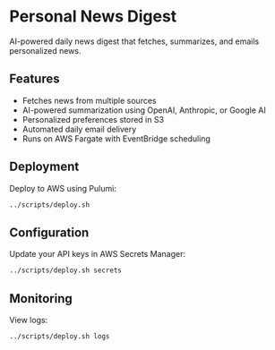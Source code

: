 # Personal News Digest

AI-powered daily news digest that fetches, summarizes, and emails personalized news.

## Features

- Fetches news from multiple sources
- AI-powered summarization using OpenAI, Anthropic, or Google AI
- Personalized preferences stored in S3
- Automated daily email delivery
- Runs on AWS Fargate with EventBridge scheduling

## Deployment

Deploy to AWS using Pulumi:

```bash
../scripts/deploy.sh
```

## Configuration

Update your API keys in AWS Secrets Manager:

```bash
../scripts/deploy.sh secrets
```

## Monitoring

View logs:

```bash
../scripts/deploy.sh logs
```
